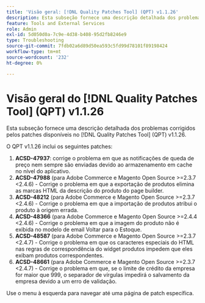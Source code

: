 ```yaml
---
title: 'Visão geral: [!DNL Quality Patches Tool] (QPT) v1.1.26'
description: Esta subseção fornece uma descrição detalhada dos problemas corrigidos pelos patches disponíveis no  [!DNL Quality Patches Tool] (QPT) v1.1.26.
feature: Tools and External Services
role: Admin
exl-id: 5d050d0a-7c9e-4d38-b408-95d2fb8246e9
type: Troubleshooting
source-git-commit: 7fdb02a6d89d50ea593c5fd99d78101f89198424
workflow-type: tm+mt
source-wordcount: '232'
ht-degree: 0%

---
```


# Visão geral do [!DNL Quality Patches Tool] (QPT) v1.1.26

Esta subseção fornece uma descrição detalhada dos problemas corrigidos pelos patches disponíveis no [!DNL Quality Patches Tool] (QPT) v1.1.26.

O QPT v1.1.26 inclui os seguintes patches:

1. **ACSD-47937**: corrige o problema em que as notificações de queda de preço nem sempre são enviadas devido ao armazenamento em cache no nível do aplicativo.
1. **ACSD-47988** (para Adobe Commerce e Magento Open Source >=2.3.7 &lt;2.4.6) - Corrige o problema em que a exportação de produtos elimina as marcas HTML da descrição do produto do page builder.
1. **ACSD-48212** (para Adobe Commerce e Magento Open Source >=2.3.7 &lt;2.4.6) - Corrige o problema em que a importação de produtos atribui o produto à origem errada.
1. **ACSD-48366** (para Adobe Commerce e Magento Open Source >=2.4.4 &lt;2.4.6) - Corrige o problema em que a imagem do produto não é exibida no modelo de email Voltar para o Estoque.
1. **ACSD-48587** (para Adobe Commerce e Magento Open Source >=2.3.7 &lt;2.4.7) - Corrige o problema em que os caracteres especiais do HTML nas regras de correspondência do widget produtos impedem que eles exibam produtos correspondentes.
1. **ACSD-48661** (para Adobe Commerce e Magento Open Source >=2.3.7 &lt;2.4.7) - Corrige o problema em que, se o limite de crédito da empresa for maior que 999, o separador de vírgulas impedirá o salvamento da empresa devido a um erro de validação.

Use o menu à esquerda para navegar até uma página de patch específica.
